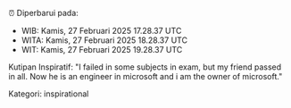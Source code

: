 ⏰ Diperbarui pada:
- WIB: Kamis, 27 Februari 2025 17.28.37 UTC
- WITA: Kamis, 27 Februari 2025 18.28.37 UTC
- WIT: Kamis, 27 Februari 2025 19.28.37 UTC

Kutipan Inspiratif:
"I failed in some subjects in exam, but my friend passed in all. Now he is an engineer in microsoft and i am the owner of microsoft."


Kategori: inspirational

